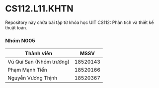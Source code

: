 # CS112.L11.KHTN

Repository này chứa bài tập từ khóa học UIT CS112: Phân tích và thiết kế thuật toán.

### **Nhóm N005**

| Thành viên     | MSSV |
| ----------- | ----------- |
| Vũ Quí San (Nhóm trưởng)        | 18520143 |
| Phạm Mạnh Tiến     | 18520166 |
| Nguyễn Vương Thịnh | 18520367 |
